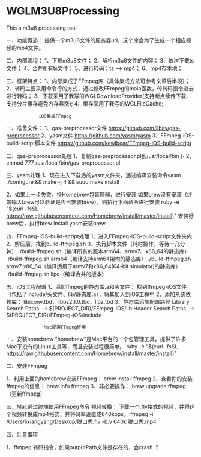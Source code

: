 # WGLM3U8Processing
This a m3u8 processing tool

一、功能概述：
提供一个m3u8文件的服务器url，这个库会为了生成一个相应视频的mp4文件。

二、内部流程：
1、下载m3u8文件；
2、解析m3u8文件的内容；
3、依次下载ts文件；
4、合并所有ts文件；
5、进行转码：ts --> mp4；
6、mp4存本地；

三、框架特点：
1、内部集成了FFmpeg库（具体集成方法可参考文章后半段）；
2、转码主要采用命令行的方式，通过修改FFmpeg的main函数，传转码指令进去进行转码；
3、下载采用了我写的WGLDownloadProvider(支持断点续传下载、支持分片缓存避免内存暴涨);
4、缓存采用了我写的WGLFileCache;


                iOS集成FFmpeg

一、准备文件：
1、gas-preprocessor文件
https://github.com/libav/gas-preprocessor
2、yasm文件
https://github.com/yasm/yasm
3、FFmpeg-iOS-build-script脚本文件
https://github.com/kewlbear/FFmpeg-iOS-build-script

二、gas-preprocessor处理
1、复制gas-preprocessor.pl到/usr/local/bin下
2、chmod 777 /usr/local/bin/gas-preprocessor.pl

三、yasm处理
1、现在进入下载后的yasm文件夹，通过编译安装命令yasm
./configure && make -j 4 && sudo make install

2、如果上一步失败，换Homebrew包管理器，进行安装
如果brew没有安装（终端输入brew可以验证是否已安装brew），则执行下面命令进行安装
ruby -e "$(curl -fsSL https://raw.githubusercontent.com/Homebrew/install/master/install)"
安装好brew后，执行brew install yasm安装brew

四、FFmpeg-iOS-build-script处理
1、进入FFmpeg-iOS-build-script文件夹内
2、解压后，找到build-ffmpeg.sh
3、执行脚本文件（耗时操作，等待十几分钟）
./build-ffmpeg.sh（编译所有的版本arm64、armv7、x86_64的静态库）
./build-ffmpeg.sh arm64（编译支持arm64架构的静态库）
./build-ffmpeg.sh armv7 x86_64（编译适用于armv7和x86_64(64-bit simulator)的静态库）
./build-ffmpeg.sh lipo（编译合并的版本）

五、iOS工程配置
1、添加ffmpeg的静态库.a和头文件：
找到ffmpeg-iOS文件（包括了include/头文件、lib/静态库.a），将其加入到iOS工程中
2、添加系统依赖库：
libiconv.tbd、libbz2.1.0.tbd、libz.tbd
3、静态库添加配置路径
Library Search Paths —> $(PROJECT_DIR)/FFmpeg-iOS/lib
Header Search Paths —> $(PROJECT_DIR)/FFmpeg-iOS/include


                  Mac配置FFmpeg环境

一、安装homebrew
"homebrew"是Mac平台的一个包管理工具，提供了许多Mac下没有的Linux工具等，而且安装过程很简单。
ruby -e "$(curl -fsSL https://raw.githubusercontent.com/Homebrew/install/master/install)"

二、安装FFmpeg

1、利用上面的homebrew安装FFmpeg：
brew install ffmpeg
2、查看你的安装ffmpeg的信息：
brew info ffmpeg
3、非必要操作：
brew upgrade ffmpeg（更新ffmpeg）

三、Mac通过终端使用FFmpeg命令
视频转换：
下载一个.flv格式的视频，并将这个视频转换成mp4格式，并将码率设置成640kbps。
ffmpeg  -i  /Users/lixiangyang/Desktop/脱口秀.flv  -b:v  640k  脱口秀.mp4


四、注意事项

1、ffmpeg 转码指令，如果outputPath文件是存在的，会crash ？

